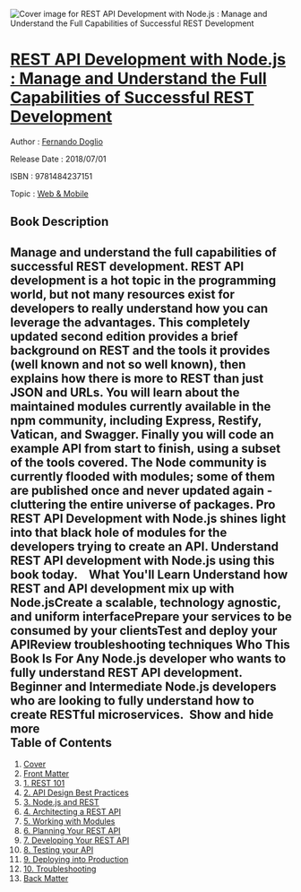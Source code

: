 ![Cover image for REST API Development with Node.js : Manage and Understand the Full Capabilities of Successful REST Development](https://imgdetail.ebookreading.net/cover/cover/software_development/EB9781484237151.jpg)

[REST API Development with Node.js : Manage and Understand the Full Capabilities of Successful REST Development](https://ebookreading.net/view/book/REST+API+Development+with+Node.js+%3A+Manage+and+Understand+the+Full+Capabilities+of+Successful+REST+Development-EB9781484237151_1.html "REST API Development with Node.js : Manage and Understand the Full Capabilities of Successful REST Development")
====================================================================================================================

Author : [Fernando Doglio](https://ebookreading.net/search/author/Fernando+Doglio)

Release Date : 2018/07/01

ISBN : 9781484237151

Topic : [Web & Mobile](https://ebookreading.net/search/category/web-mobile)

Book Description
-----------------

 Manage and understand the full capabilities of successful REST development. REST API development is a hot topic in the programming world, but not many resources exist for developers to really understand how you can leverage the advantages.
This completely updated second edition provides a brief background on REST and the tools it provides (well known and not so well known), then explains how there is more to REST than just JSON and URLs. You will learn about the maintained modules currently available in the npm community, including Express, Restify, Vatican, and Swagger. Finally you will code an example API from start to finish, using a subset of the tools covered.
The Node community is currently flooded with modules; some of them are published once and never updated again - cluttering the entire universe of packages. Pro REST API Development with Node.js shines light into that black hole of modules for the developers trying to create an API. Understand REST API development with Node.js using this book today.   
What You'll Learn
Understand how REST and API development mix up with Node.jsCreate a scalable, technology agnostic, and uniform interfacePrepare your services to be consumed by your clientsTest and deploy your APIReview troubleshooting techniques Who This Book Is For
Any Node.js developer who wants to fully understand REST API development. 
Beginner and Intermediate Node.js developers who are looking to fully understand how to create RESTful microservices. 
        Show and hide more                
Table of Contents
-----------------

1. [Cover](https://ebookreading.net/view/book/REST+API+Development+with+Node.js+%3A+Manage+and+Understand+the+Full+Capabilities+of+Successful+REST+Development-EB9781484237151_1.html)
1. [Front Matter](https://ebookreading.net/view/book/REST+API+Development+with+Node.js+%3A+Manage+and+Understand+the+Full+Capabilities+of+Successful+REST+Development-EB9781484237151_2.html)
1. [1. REST 101](https://ebookreading.net/view/book/REST+API+Development+with+Node.js+%3A+Manage+and+Understand+the+Full+Capabilities+of+Successful+REST+Development-EB9781484237151_3.html)
1. [2. API Design Best Practices](https://ebookreading.net/view/book/REST+API+Development+with+Node.js+%3A+Manage+and+Understand+the+Full+Capabilities+of+Successful+REST+Development-EB9781484237151_4.html)
1. [3. Node.js and REST](https://ebookreading.net/view/book/REST+API+Development+with+Node.js+%3A+Manage+and+Understand+the+Full+Capabilities+of+Successful+REST+Development-EB9781484237151_5.html)
1. [4. Architecting a REST API](https://ebookreading.net/view/book/REST+API+Development+with+Node.js+%3A+Manage+and+Understand+the+Full+Capabilities+of+Successful+REST+Development-EB9781484237151_6.html)
1. [5. Working with Modules](https://ebookreading.net/view/book/REST+API+Development+with+Node.js+%3A+Manage+and+Understand+the+Full+Capabilities+of+Successful+REST+Development-EB9781484237151_7.html)
1. [6. Planning Your REST API](https://ebookreading.net/view/book/REST+API+Development+with+Node.js+%3A+Manage+and+Understand+the+Full+Capabilities+of+Successful+REST+Development-EB9781484237151_8.html)
1. [7. Developing Your REST API](https://ebookreading.net/view/book/REST+API+Development+with+Node.js+%3A+Manage+and+Understand+the+Full+Capabilities+of+Successful+REST+Development-EB9781484237151_9.html)
1. [8. Testing your API](https://ebookreading.net/view/book/REST+API+Development+with+Node.js+%3A+Manage+and+Understand+the+Full+Capabilities+of+Successful+REST+Development-EB9781484237151_10.html)
1. [9. Deploying into Production](https://ebookreading.net/view/book/REST+API+Development+with+Node.js+%3A+Manage+and+Understand+the+Full+Capabilities+of+Successful+REST+Development-EB9781484237151_11.html)
1. [10. Troubleshooting](https://ebookreading.net/view/book/REST+API+Development+with+Node.js+%3A+Manage+and+Understand+the+Full+Capabilities+of+Successful+REST+Development-EB9781484237151_12.html)
1. [Back Matter](https://ebookreading.net/view/book/REST+API+Development+with+Node.js+%3A+Manage+and+Understand+the+Full+Capabilities+of+Successful+REST+Development-EB9781484237151_13.html)
